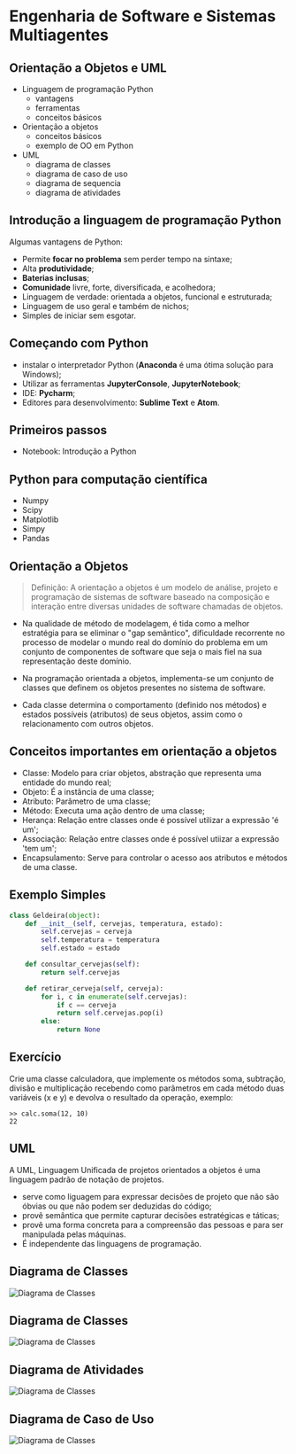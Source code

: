 # Engenharia de Software e Sistemas Multiagentes

## Orientação a Objetos e UML

- Linguagem de programação Python
    - vantagens
    - ferramentas
    - conceitos básicos
- Orientação a objetos
    - conceitos básicos
    - exemplo de OO em Python
- UML
    - diagrama de classes
    - diagrama de caso de uso
    - diagrama de sequencia
    - diagrama de atividades

## Introdução a linguagem de programação Python

Algumas vantagens de Python:

- Permite **focar no problema** sem perder tempo na sintaxe;
- Alta **produtividade**;
- **Baterias inclusas**;
- **Comunidade** livre, forte, diversificada, e acolhedora;
- Linguagem de verdade: orientada a objetos, funcional e estruturada;
- Linguagem de uso geral e também de nichos;
- Simples de iniciar sem esgotar.

## Começando com Python

- instalar o interpretador Python (**Anaconda** é uma ótima solução para Windows);
- Utilizar as ferramentas **JupyterConsole**, **JupyterNotebook**;
- IDE: **Pycharm**;
- Editores para desenvolvimento: **Sublime Text** e **Atom**.

## Primeiros passos

- Notebook: Introdução a Python

## Python para computação científica

- Numpy
- Scipy
- Matplotlib
- Simpy
- Pandas

## Orientação a Objetos

> Definição: A orientação a objetos é um modelo de análise, projeto e programação de sistemas de software baseado na composição e interação entre diversas unidades de software chamadas de objetos.

- Na qualidade de método de modelagem, é tida como a melhor estratégia para se eliminar o "gap semântico", dificuldade recorrente no processo de modelar o mundo real do domínio do problema em um conjunto de componentes de software que seja o mais fiel na sua representação deste domínio.

- Na programação orientada a objetos, implementa-se um conjunto de classes que definem os objetos presentes no sistema de software.

- Cada classe determina o comportamento (definido nos métodos) e estados possíveis (atributos) de seus objetos, assim como o relacionamento com outros objetos.

## Conceitos importantes em orientação a objetos

- Classe: Modelo para criar objetos, abstração que representa uma entidade do mundo real;
- Objeto: É a instância de uma classe;
- Atributo: Parâmetro de uma classe;
- Método: Executa uma ação dentro de uma classe;
- Herança: Relação entre classes onde é possível utilizar a expressão 'é um';
- Associação: Relação entre classes onde é possível utiizar a expressão 'tem um';
- Encapsulamento: Serve para controlar o acesso aos atributos e métodos de uma classe.

## Exemplo Simples

```python
class Geldeira(object):
    def __init__(self, cervejas, temperatura, estado):
        self.cervejas = cerveja
        self.temperatura = temperatura
        self.estado = estado

    def consultar_cervejas(self):
        return self.cervejas

    def retirar_cerveja(self, cerveja):
        for i, c in enumerate(self.cervejas):
            if c == cerveja
            return self.cervejas.pop(i)
        else:
            return None
```

## Exercício

Crie uma classe calculadora, que implemente os métodos soma, subtração, divisão e multiplicação recebendo como parâmetros em cada método duas variáveis (x e y) e devolva o resultado da operação, exemplo:

```
>> calc.soma(12, 10)
22
``` 

## UML

A UML, Linguagem Unificada de projetos orientados a objetos é uma linguagem padrão de notação de projetos.

- serve como liguagem para expressar decisões de projeto que não são óbvias ou que não podem ser deduzidas do código;
-  provê semântica que permite capturar decisões estratégicas e táticas;
- provê uma forma concreta para a compreensão das pessoas e para ser manipulada pelas máquinas.
- É independente das linguagens de programação.

## Diagrama de Classes

![Diagrama de Classes](https://cdn.rawgit.com/lucassm/eng-software-sma/c3e1a492/slides/markdown/Figuras/c1.svg)

## Diagrama de Classes

![Diagrama de Classes](https://cdn.rawgit.com/lucassm/eng-software-sma/eb191acd/slides/markdown/Figuras/c2.svg)

## Diagrama de Atividades

![Diagrama de Classes](https://cdn.rawgit.com/lucassm/eng-software-sma/eb191acd/slides/markdown/Figuras/c3.svg)

## Diagrama de Caso de Uso

![Diagrama de Classes](https://cdn.rawgit.com/lucassm/eng-software-sma/eb191acd/slides/markdown/Figuras/c4.svg)
